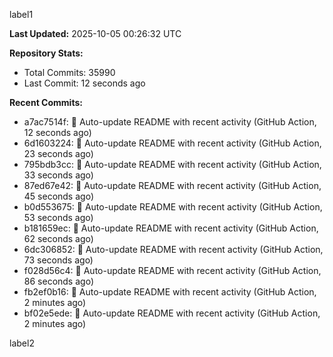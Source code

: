 
label1 
<!-- ACTIVITY_START -->
**Last Updated:** 2025-10-05 00:26:32 UTC

**Repository Stats:**
- Total Commits: 35990
- Last Commit: 12 seconds ago

**Recent Commits:**
- a7ac7514f: 🤖 Auto-update README with recent activity (GitHub Action, 12 seconds ago)
- 6d1603224: 🤖 Auto-update README with recent activity (GitHub Action, 23 seconds ago)
- 795bdb3cc: 🤖 Auto-update README with recent activity (GitHub Action, 33 seconds ago)
- 87ed67e42: 🤖 Auto-update README with recent activity (GitHub Action, 45 seconds ago)
- b0d553675: 🤖 Auto-update README with recent activity (GitHub Action, 53 seconds ago)
- b181659ec: 🤖 Auto-update README with recent activity (GitHub Action, 62 seconds ago)
- 6dc306852: 🤖 Auto-update README with recent activity (GitHub Action, 73 seconds ago)
- f028d56c4: 🤖 Auto-update README with recent activity (GitHub Action, 86 seconds ago)
- fb2ef0b16: 🤖 Auto-update README with recent activity (GitHub Action, 2 minutes ago)
- bf02e5ede: 🤖 Auto-update README with recent activity (GitHub Action, 2 minutes ago)
<!-- ACTIVITY_END -->

label2
